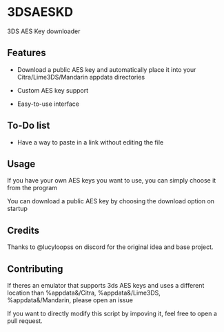 # 3DSAESKD
3DS AES Key downloader

## Features

- Download a public AES key and automatically place it into your Citra/Lime3DS/Mandarin appdata directories

- Custom AES key support

- Easy-to-use interface

## To-Do list

- Have a way to paste in a link without editing the file

## Usage

If you have your own AES keys you want to use, you can simply choose it from the program

You can download a public AES key by choosing the download option on startup

## Credits

Thanks to @lucyloopss on discord for the original idea and base project.

## Contributing

If theres an emulator that supports 3ds AES keys and uses a different location than %appdata&/Citra, %appdata&/Lime3DS, %appdata&/Mandarin, please open an issue

If you want to directly modify this script by impoving it, feel free to open a pull request.